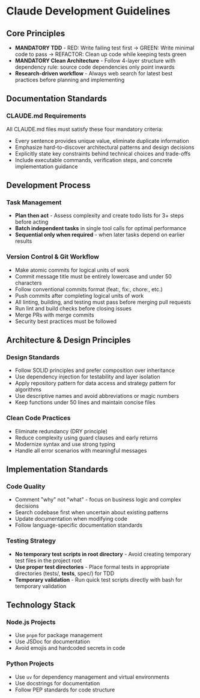 # Claude Development Guidelines

## Core Principles
- **MANDATORY TDD** - RED: Write failing test first → GREEN: Write minimal code to pass → REFACTOR: Clean up code while keeping tests green
- **MANDATORY Clean Architecture** - Follow 4-layer structure with dependency rule: source code dependencies only point inwards
- **Research-driven workflow** - Always web search for latest best practices before planning and implementing

## Documentation Standards

### CLAUDE.md Requirements
All CLAUDE.md files must satisfy these four mandatory criteria:

- Every sentence provides unique value, eliminate duplicate information
- Emphasize hard-to-discover architectural patterns and design decisions
- Explicitly state key constraints behind technical choices and trade-offs
- Include executable commands, verification steps, and concrete implementation guidance

## Development Process

### Task Management
- **Plan then act** - Assess complexity and create todo lists for 3+ steps before acting
- **Batch independent tasks** in single tool calls for optimal performance
- **Sequential only when required** - when later tasks depend on earlier results

### Version Control & Git Workflow
- Make atomic commits for logical units of work
- Commit message title must be entirely lowercase and under 50 characters
- Follow conventional commits format (feat:, fix:, chore:, etc.)
- Push commits after completing logical units of work
- All linting, building, and testing must pass before merging pull requests
- Run lint and build checks before closing issues
- Merge PRs with merge commits
- Security best practices must be followed

## Architecture & Design Principles

### Design Standards
- Follow SOLID principles and prefer composition over inheritance
- Use dependency injection for testability and layer isolation
- Apply repository pattern for data access and strategy pattern for algorithms
- Use descriptive names and avoid abbreviations or magic numbers
- Keep functions under 50 lines and maintain concise files

### Clean Code Practices
- Eliminate redundancy (DRY principle)
- Reduce complexity using guard clauses and early returns
- Modernize syntax and use strong typing
- Handle all error scenarios with meaningful messages

## Implementation Standards

### Code Quality
- Comment "why" not "what" - focus on business logic and complex decisions
- Search codebase first when uncertain about existing patterns
- Update documentation when modifying code
- Follow language-specific documentation standards

### Testing Strategy
- **No temporary test scripts in root directory** - Avoid creating temporary test files in the project root
- **Use proper test directories** - Place formal tests in appropriate directories (tests/, __tests__, spec/) for TDD
- **Temporary validation** - Run quick test scripts directly with bash for temporary validation

## Technology Stack

### Node.js Projects
- Use `pnpm` for package management
- Use JSDoc for documentation
- Avoid emojis and hardcoded secrets in code

### Python Projects
- Use `uv` for dependency management and virtual environments
- Use docstrings for documentation
- Follow PEP standards for code structure
